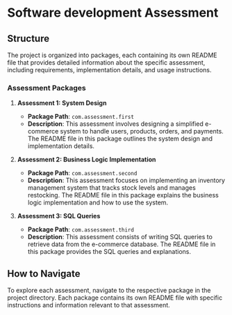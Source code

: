 # Software development Assessment

## Structure
The project is organized into packages, each containing its own README file that provides detailed information about the specific assessment, including requirements, implementation details, and usage instructions.

### Assessment Packages

1. **Assessment 1: System Design**
    - **Package Path**: `com.assessment.first`
    - **Description**: This assessment involves designing a simplified e-commerce system to handle users, products, orders, and payments. The README file in this package outlines the system design and implementation details.

2. **Assessment 2: Business Logic Implementation**
    - **Package Path**: `com.assessment.second`
    - **Description**: This assessment focuses on implementing an inventory management system that tracks stock levels and manages restocking. The README file in this package explains the business logic implementation and how to use the system.

3. **Assessment 3: SQL Queries**
    - **Package Path**: `com.assessment.third`
    - **Description**: This assessment consists of writing SQL queries to retrieve data from the e-commerce database. The README file in this package provides the SQL queries and explanations.

## How to Navigate
To explore each assessment, navigate to the respective package in the project directory. Each package contains its own README file with specific instructions and information relevant to that assessment.

